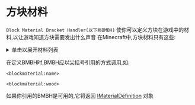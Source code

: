 # 方块材料


`Block Material Bracket Handler(以下称BMBH)` 使你可以定义方块在游戏中的材料,以让游戏知道方块需要发出什么声音
在Minecraft中,方块材料只有这些:

<details>
	<summary>单击以展开材料列表</summary>
	<ul>
		<li>Air(空气)</li>
		<li>Grass(草方块)</li>
		<li>Ground(泥土)</li>
		<li>Wood(木板)</li>
		<li>Rock(岩石)</li>
		<li>Iron(铁块)</li>
		<li>Anvil(铁砧)</li>
		<li>Water(水)</li>
		<li>Lava(岩浆)</li>
		<li>Leaves(树叶)</li>
		<li>Plants(杂草)</li>
		<li>Vine(藤蔓)</li>
		<li>Sponge(海绵)</li>
		<li>Cloth(皮革)</li>
		<li>Fire(火)</li>
		<li>sand(沙子)</li>
		<li>Circuits(红石)</li>
		<li>Carpet(地毯)</li>
		<li>Glass(玻璃)</li>
		<li>Redstone_Light(红石灯)</li>
		<li>TNT(炸药)</li>
		<li>Coral(珊瑚)</li>
		<li>Ice(冰)</li>
		<li>Packed_Ice(浮冰)</li>
		<li>Crafted_Snow(雪块)</li>
		<li>Cactus(仙人掌)</li>
		<li>Clay(黏土)</li>
		<li>Gourd(金块)</li>
		<li>Dragon_Egg(龙蛋)</li>
		<li>Portal(传送门)</li>
		<li>Cake(蛋糕)</li>
		<li>Web(蜘蛛网)</li>
	</ul>
</details>

在定义BMBH时,BMBH应以尖括号引用的方式调用,如:

```
<blockmaterial:name>

<blockmaterial:wood>
```

如果你引用的BMBH是可用的,它将返回 [IMaterialDefinition](/Mods/ContentTweaker/Vanilla/Types/Block/IMaterialDefinition) 对象
